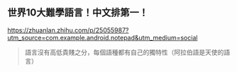 ## 世界10大難學語言！中文排第一！ 

https://zhuanlan.zhihu.com/p/25055987?utm_source=com.example.android.notepad&utm_medium=social
>語言沒有高低貴賤之分，每個語種都有自己的獨特性（阿拉伯語是天使的語言）
